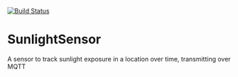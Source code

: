 [![Build Status](https://travis-ci.org/Petezah/SunlightSensor.svg?branch=master)](https://travis-ci.org/Petezah/SunlightSensor)

# SunlightSensor 
A sensor to track sunlight exposure in a location over time, transmitting over MQTT
